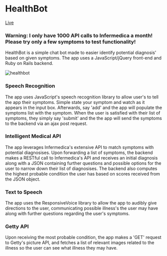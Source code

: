 # HealthBot

[Live](https://health-bot.herokuapp.com/)
### Warning: I only have 1000 API calls to Infermedica a month! Please try only a few symptoms to test functionality!

HealthBot is a simple chat bot made to easier identify potential diagnosis' based on given symptoms. The app uses a JavaScript/jQuery front-end and Ruby on Rails backend.

![healthbot](./screenshots/healthbot)


### Speech Recognition
The app uses JavaScript's speech recognition library to allow user's to tell the app their symptoms. Simple state your symptom and watch as it appears in the input box. Afterwards, say 'add' and the app will populate the symptoms list with the symptom. When the user is satisfied with their list of symptoms, they simply say 'submit' and the the app will send the symptoms to the backend via an ajax post request.

### Intelligent Medical API
The app leverages Infermedica's extensive API to match symptoms with potential diagnosises. Upon forwarding a list of symptoms, the backend makes a RESTful call to Infermedica's API and receives an initial diagnosis along with a JSON containing further questions and possible options for the user to narrow down their list of diagnosises. The backend also computes the highest probable condition the user has based on scores received from the JSON object.

### Text to Speech
The app uses the ResponsiveVoice library to allow the app to audibly give directions to the user, communicating possible illness's the user may have along with further questions regarding the user's symptoms.

### Getty API
Upon receiving the most probable condition, the app makes a 'GET' request to Getty's picture API, and fetches a list of relevant images related to the illness so the user can see what illness they may have.
